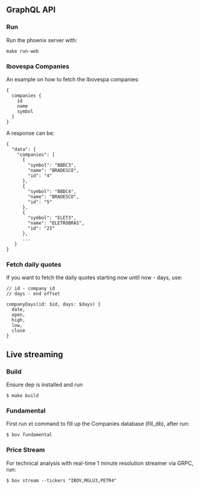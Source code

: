 ## GraphQL API

### Run

Run the phoenix server with:

```
make run-web
```

### Ibovespa Companies

An example on how to fetch the Ibovespa companies:

```
{
  companies {
    id
    name
    symbol
  }
}
```

A response can be:

```
{
  "data": {
    "companies": [
      {
        "symbol": "BBDC3",
        "name": "BRADESCO",
        "id": "4"
      },
      {
        "symbol": "BBDC4",
        "name": "BRADESCO",
        "id": "5"
      },
      {
        "symbol": "ELET3",
        "name": "ELETROBRAS",
        "id": "23"
      },
      ...
   }
}
```

### Fetch daily quotes

If you want to fetch the daily quotes starting now until now - days, use:

```
// id - company id
// days - end offset

companyDays(id: $id, days: $days) {
  date,
  open,
  high,
  low,
  close
}
```

## Live streaming

### Build

Ensure dep is installed and run

```
$ make build
```

### Fundamental

First run xt command to fill up the Companies database (fill_db), after run:

```
$ bov fundamental
```

### Price Stream

For technical analysis with real-time 1 minute resolution streamer via GRPC, run:

```
$ bov stream --tickers "IBOV,MGLU3,PETR4"
```
